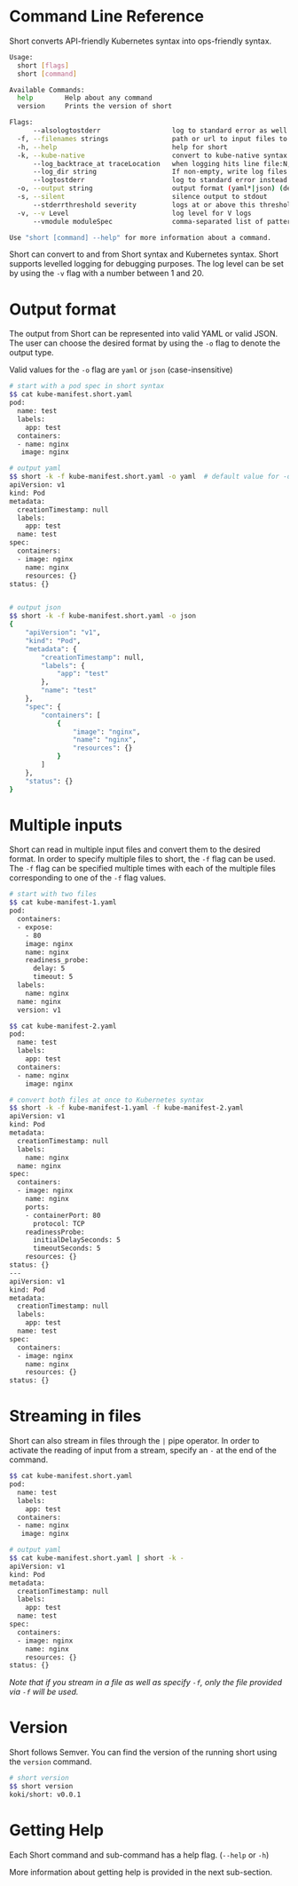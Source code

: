 # Command Line Reference

Short converts API-friendly Kubernetes syntax into ops-friendly syntax.

```sh
Usage:
  short [flags]
  short [command]

Available Commands:
  help        Help about any command
  version     Prints the version of short

Flags:
      --alsologtostderr                  log to standard error as well as files
  -f, --filenames strings                path or url to input files to read manifests
  -h, --help                             help for short
  -k, --kube-native                      convert to kube-native syntax
      --log_backtrace_at traceLocation   when logging hits line file:N, emit a stack trace (default :0)
      --log_dir string                   If non-empty, write log files in this directory
      --logtostderr                      log to standard error instead of files (default false)
  -o, --output string                    output format (yaml*|json) (default "yaml")
  -s, --silent                           silence output to stdout
      --stderrthreshold severity         logs at or above this threshold go to stderr (default 2)
  -v, --v Level                          log level for V logs
      --vmodule moduleSpec               comma-separated list of pattern=N settings for file-filtered logging

Use "short [command] --help" for more information about a command.
```
Short can convert to and from Short syntax and Kubernetes syntax. Short supports levelled logging for debugging purposes. The log level can be set by using the `-v` flag with a number between 1 and 20.

# Output format

The output from Short can be represented into valid YAML or valid JSON. The user can choose the desired format by using the `-o` flag to denote the output type. 

Valid values for the `-o` flag are `yaml` or `json` (case-insensitive)

```sh
# start with a pod spec in short syntax
$$ cat kube-manifest.short.yaml
pod:
  name: test
  labels:
    app: test 
  containers:
  - name: nginx
   image: nginx

# output yaml
$$ short -k -f kube-manifest.short.yaml -o yaml  # default value for -o is yaml. 
apiVersion: v1
kind: Pod
metadata:
  creationTimestamp: null
  labels:
    app: test
  name: test
spec:
  containers:
  - image: nginx
    name: nginx
    resources: {}
status: {}


# output json
$$ short -k -f kube-manifest.short.yaml -o json
{
    "apiVersion": "v1",
    "kind": "Pod",
    "metadata": {
        "creationTimestamp": null,
        "labels": {
            "app": "test"
        },
        "name": "test"
    },
    "spec": {
        "containers": [
            {
                "image": "nginx",
                "name": "nginx",
                "resources": {}
            }
        ]
    },
    "status": {}
}
```

# Multiple inputs

Short can read in multiple input files and convert them to the desired format. In order to specify multiple files to short, the `-f` flag can be used. The `-f` flag can be specified multiple times with each of the multiple files corresponding to one of the `-f` flag values. 

```sh
# start with two files
$$ cat kube-manifest-1.yaml
pod:
  containers:
  - expose:
    - 80
    image: nginx
    name: nginx
    readiness_probe:
      delay: 5
      timeout: 5
  labels:
    name: nginx
  name: nginx
  version: v1

$$ cat kube-manifest-2.yaml
pod:
  name: test
  labels:
    app: test 
  containers:
  - name: nginx
    image: nginx

# convert both files at once to Kubernetes syntax
$$ short -k -f kube-manifest-1.yaml -f kube-manifest-2.yaml
apiVersion: v1
kind: Pod
metadata:
  creationTimestamp: null
  labels:
    name: nginx
  name: nginx
spec:
  containers:
  - image: nginx
    name: nginx
    ports:
    - containerPort: 80
      protocol: TCP
    readinessProbe:
      initialDelaySeconds: 5
      timeoutSeconds: 5
    resources: {}
status: {}
---
apiVersion: v1
kind: Pod
metadata:
  creationTimestamp: null
  labels:
    app: test
  name: test
spec:
  containers:
  - image: nginx
    name: nginx
    resources: {}
status: {}
```

# Streaming in files

Short can also stream in files through the `|` pipe operator. In order to activate the reading of input from a stream, specify an `-` at the end of the command. 

```sh
$$ cat kube-manifest.short.yaml
pod:
  name: test
  labels:
    app: test 
  containers:
  - name: nginx
   image: nginx

# output yaml
$$ cat kube-manifest.short.yaml | short -k - 
apiVersion: v1
kind: Pod
metadata:
  creationTimestamp: null
  labels:
    app: test
  name: test
spec:
  containers:
  - image: nginx
    name: nginx
    resources: {}
status: {}
```

*Note that if you stream in a file as well as specify `-f`, only the file provided via `-f` will be used.*

# Version

Short follows Semver. You can find the version of the running short using the `version` command.

```sh
# short version
$$ short version
koki/short: v0.0.1
```

# Getting Help

Each Short command and sub-command has a help flag. (`--help` or `-h`)

More information about getting help is provided in the next sub-section. 
